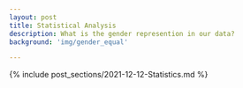 ```yaml
---
layout: post
title: Statistical Analysis
description: What is the gender represention in our data?
background: 'img/gender_equal'

---
```


{% include post_sections/2021-12-12-Statistics.md %}



